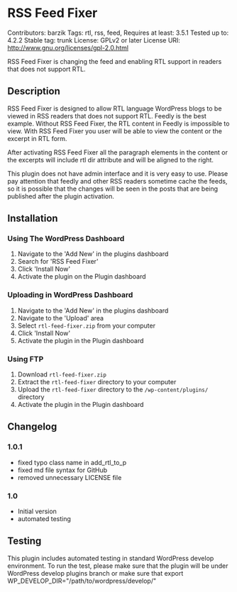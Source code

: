 # RSS Feed Fixer 
Contributors: barzik
Tags: rtl, rss, feed,
Requires at least: 3.5.1
Tested up to: 4.2.2
Stable tag: trunk
License: GPLv2 or later
License URI: http://www.gnu.org/licenses/gpl-2.0.html

RSS Feed Fixer is changing the feed and enabling RTL support in readers that does not support RTL. 

## Description 

RSS Feed Fixer is designed to allow RTL language WordPress blogs to be viewed in RSS readers that does not support RTL.
Feedly is the best example. Without RSS Feed Fixer, the RTL content in Feedly is impossible to view. With RSS Feed Fixer
you user will be able to view the content or the excerpt in RTL form. 

After activating RSS Feed Fixer all the paragraph elements in the content or the excerpts will include rtl dir attribute
and will be aligned to the right.

This plugin does not have admin interface and it is very easy to use. Please pay attention that feedly and other RSS 
readers sometime cache the feeds, so it is possible that the changes will be seen in the posts that are being 
published after the plugin activation.

## Installation 

### Using The WordPress Dashboard 

1. Navigate to the 'Add New' in the plugins dashboard
2. Search for 'RSS Feed Fixer'
3. Click 'Install Now'
4. Activate the plugin on the Plugin dashboard

### Uploading in WordPress Dashboard 

1. Navigate to the 'Add New' in the plugins dashboard
2. Navigate to the 'Upload' area
3. Select `rtl-feed-fixer.zip` from your computer
4. Click 'Install Now'
5. Activate the plugin in the Plugin dashboard

### Using FTP 

1. Download `rtl-feed-fixer.zip`
2. Extract the `rtl-feed-fixer` directory to your computer
3. Upload the `rtl-feed-fixer` directory to the `/wp-content/plugins/` directory
4. Activate the plugin in the Plugin dashboard

## Changelog ##

### 1.0.1 
* fixed typo class name in add_rtl_to_p
* fixed md file syntax for GitHub
* removed unnecessary LICENSE file

### 1.0 
* Initial version
* automated testing

## Testing 
This plugin includes automated testing in standard WordPress develop environment.
To run the test, please make sure that the plugin will be under WordPress develop plugins branch or make sure that
export WP_DEVELOP_DIR="/path/to/wordpress/develop/"
